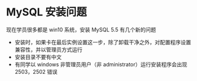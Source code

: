 # MySQL 安装问题
现在学员很多都是 win10 系统，安装 MySQL 5.5 有几个新的问题 
* 安装时，如果卡在最后实例设置这一步，除了卸载干净之外，对配置程序设置兼容性，并以管理员方式运行
* 安装目录不要有中文
* 有同学以 windows 非管理员用户（非 administrator）运行安装程序会出现 2503，2502 错误